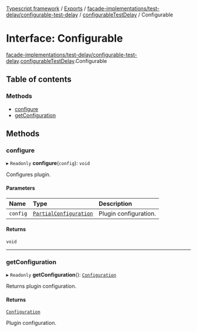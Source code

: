 [Typescript framework](../index.md) / [Exports](../modules.md) / [facade-implementations/test-delay/configurable-test-delay](../modules/facade_implementations_test_delay_configurable_test_delay.md) / [configurableTestDelay](../modules/facade_implementations_test_delay_configurable_test_delay.configurableTestDelay.md) / Configurable

# Interface: Configurable

[facade-implementations/test-delay/configurable-test-delay](../modules/facade_implementations_test_delay_configurable_test_delay.md).[configurableTestDelay](../modules/facade_implementations_test_delay_configurable_test_delay.configurableTestDelay.md).Configurable

## Table of contents

### Methods

- [configure](facade_implementations_test_delay_configurable_test_delay.configurableTestDelay.Configurable.md#configure)
- [getConfiguration](facade_implementations_test_delay_configurable_test_delay.configurableTestDelay.Configurable.md#getconfiguration)

## Methods

### configure

▸ `Readonly` **configure**(`config`): `void`

Configures plugin.

#### Parameters

| Name | Type | Description |
| :------ | :------ | :------ |
| `config` | [`PartialConfiguration`](facade_implementations_test_delay_configurable_test_delay.configurableTestDelay.PartialConfiguration.md) | Plugin configuration. |

#### Returns

`void`

___

### getConfiguration

▸ `Readonly` **getConfiguration**(): [`Configuration`](facade_implementations_test_delay_configurable_test_delay.configurableTestDelay.Configuration.md)

Returns plugin configuration.

#### Returns

[`Configuration`](facade_implementations_test_delay_configurable_test_delay.configurableTestDelay.Configuration.md)

Plugin configuration.
